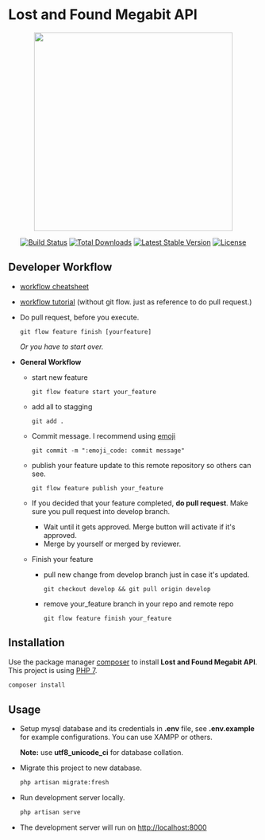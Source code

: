 # Lost and Found Megabit API

<p align="center"><a href="https://laravel.com" target="_blank"><img src="https://raw.githubusercontent.com/laravel/art/master/logo-lockup/5%20SVG/2%20CMYK/1%20Full%20Color/laravel-logolockup-cmyk-red.svg" width="400"></a></p>

<p align="center">
<a href="https://travis-ci.org/laravel/framework"><img src="https://travis-ci.org/laravel/framework.svg" alt="Build Status"></a>
<a href="https://packagist.org/packages/laravel/framework"><img src="https://img.shields.io/packagist/dt/laravel/framework" alt="Total Downloads"></a>
<a href="https://packagist.org/packages/laravel/framework"><img src="https://img.shields.io/packagist/v/laravel/framework" alt="Latest Stable Version"></a>
<a href="https://packagist.org/packages/laravel/framework"><img src="https://img.shields.io/packagist/l/laravel/framework" alt="License"></a>
</p>


## Developer Workflow
   * [workflow cheatsheet](https://danielkummer.github.io/git-flow-cheatsheet/index.html)
   * [workflow tutorial](https://youtu.be/8fx-EaOUK2E) (without git flow. just as reference to do pull request.)
   * Do pull request, before you execute. 
     ```
     git flow feature finish [yourfeature]
     ```
     _Or you have to start over._
   * **General Workflow**
     
     * start new feature
       ```
       git flow feature start your_feature
       ```
     
     * add all to stagging
       ```
       git add .
       ```

     * Commit message. I recommend using [emoji](https://gist.github.com/parmentf/035de27d6ed1dce0b36a)
       ```
       git commit -m ":emoji_code: commit message"
       ```

     * publish your feature update to this remote repository so others can see.
       ```
       git flow feature publish your_feature
       ```

     * If you decided that your feature completed, **do pull request**. Make sure you pull request into develop branch.
       * Wait until it gets approved. Merge button will activate if it's approved.
       * Merge by yourself or merged by reviewer.
     
     * Finish your feature
       * pull new change from develop branch just in case it's updated.
         ```
         git checkout develop && git pull origin develop
         ```
       * remove your_feature branch in your repo and remote repo
         ```
         git flow feature finish your_feature
         ```

## Installation

Use the package manager [composer](https://getcomposer.org/download/) to install **Lost and Found Megabit API**. This project is using [PHP 7](https://www.php.net/downloads.php/).

```bash
composer install
```

## Usage
* Setup mysql database and its credentials in **.env** file, see **.env.example** for example configurations. You can use XAMPP or others. 

  **Note:** use **utf8_unicode_ci** for database collation.
  
* Migrate this project to new database. 
  ```bash
  php artisan migrate:fresh
  ```
* Run development server locally.
  ```bash
  php artisan serve
  ```
* The development server will run on [http://localhost:8000](http://localhost:8000)